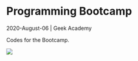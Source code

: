 # Programming Bootcamp
2020-August-06 | Geek Academy

Codes for the Bootcamp.
 
![](http://geekacademy.tech/pluginfile.php/1/theme_enlightlite/logo/-1/logo-transparent.png)
